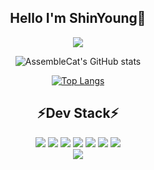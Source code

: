 <div align="center">
 
## Hello I'm ShinYoung:wave:

<!--hits 방문자수-->
<a href="https://hits.seeyoufarm.com"><img src="https://hits.seeyoufarm.com/api/count/incr/badge.svg?url=https%3A%2F%2Fgithub.com%2FAssembleCat&count_bg=%232B42B2&title_bg=%23090909&icon=&icon_color=%23E7E7E7&title=hits&edge_flat=false"/></a>

<!--Github Stat-->
![AssembleCat's GitHub stats](https://github-readme-stats.vercel.app/api?username=AssembleCat&show_icons=true&theme=default)

<!--Most Used Lang-->
[![Top Langs](https://github-readme-stats.vercel.app/api/top-langs/?username=AssembleCat&exclude_repo=Simple_RPG,anuraghazra.github.io)](https://github.com/anuraghazra/github-readme-stats)
 
## ⚡Dev Stack⚡
<!--https://simpleicons.org/-->
<!--Icons-->
 <div>
  <img src="https://img.shields.io/badge/Kotlin-7F52FF?style=flat-square&logo=Kotlin&logoColor=white"/>
  <img src="https://img.shields.io/badge/Spring-6DB33F?style=flat-square&logo=Spring&logoColor=white"/>
  <img src="https://img.shields.io/badge/Jenkins-D24939?style=flat-square&logo=Jenkins&logoColor=white"/>
  <img src="https://img.shields.io/badge/Gradle-02303A?style=flat-square&logo=Gradle&logoColor=white"/>
  <img src="https://img.shields.io/badge/Grafana-F46800?style=flat-square&logo=Grafana&logoColor=white"/>
  <img src="https://img.shields.io/badge/Prometheus-E6522C?style=flat-square&logo=Prometheus&logoColor=white"/>
  <img src="https://img.shields.io/badge/Docker-2496ED?style=flat-square&logo=Docker&logoColor=white"/>
 </div>
 <div>
    <a href="https://recondite-orange-10c.notion.site/In-My-Brain-6048496dc81b453aa9aeee5ab859802a" target="_blank"><img src="https://img.shields.io/badge/Come to my Notion Blog-000000?style=Notion&logo=Notion&logoColor=white"/></a>
 </div>
</div>

